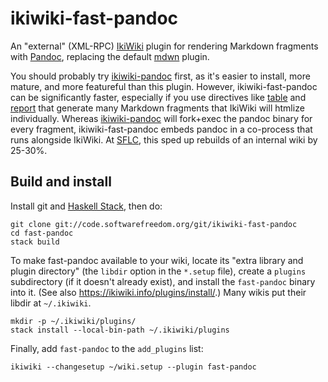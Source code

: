 # ikiwiki-fast-pandoc

An "external" (XML-RPC) [IkiWiki][] plugin for rendering Markdown
fragments with [Pandoc][], replacing the default [mdwn][] plugin.

You should probably try [ikiwiki-pandoc][] first, as it's easier to
install, more mature, and more featureful than this plugin.  However,
ikiwiki-fast-pandoc can be significantly faster, especially if you use
directives like [table][] and [report][] that generate many Markdown
fragments that IkiWiki will htmlize individually.  Whereas
[ikiwiki-pandoc][] will fork+exec the pandoc binary for every
fragment, ikiwiki-fast-pandoc embeds pandoc in a co-process that runs
alongside IkiWiki.  At [SFLC][], this sped up rebuilds of an internal
wiki by 25-30%.

[IkiWiki]: https://ikiwiki.info/
[Pandoc]: https://pandoc.org/
[mdwn]: https://ikiwiki.info/plugins/mdwn/
[ikiwiki-pandoc]: https://github.com/sciunto-org/ikiwiki-pandoc
[SFLC]: https://softwarefreedom.org
[table]: https://ikiwiki.info/ikiwiki/directive/table/
[report]: http://ikiwiki.info/plugins/contrib/report/ikiwiki/directive/report/

## Build and install

Install git and [Haskell Stack](http://haskellstack.org/), then do:

```
git clone git://code.softwarefreedom.org/git/ikiwiki-fast-pandoc
cd fast-pandoc
stack build
```

To make fast-pandoc available to your wiki, locate its "extra library
and plugin directory" (the `libdir` option in the `*.setup` file),
create a `plugins` subdirectory (if it doesn't already exist), and
install the `fast-pandoc` binary into it.  (See also
<https://ikiwiki.info/plugins/install/>.)  Many wikis put their libdir
at `~/.ikiwiki`.

```
mkdir -p ~/.ikiwiki/plugins/
stack install --local-bin-path ~/.ikiwiki/plugins
```

Finally, add `fast-pandoc` to the `add_plugins` list:

```
ikiwiki --changesetup ~/wiki.setup --plugin fast-pandoc
```
